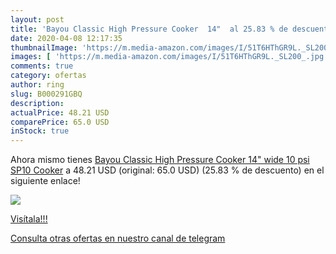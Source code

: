 ```yaml
---
layout: post
title: 'Bayou Classic High Pressure Cooker  14"  al 25.83 % de descuento'
date: 2020-04-08 12:17:35
thumbnailImage: 'https://m.media-amazon.com/images/I/51T6HThGR9L._SL200_.jpg'
images: [ 'https://m.media-amazon.com/images/I/51T6HThGR9L._SL200_.jpg' ]
comments: true
category: ofertas
author: ring
slug: B000291GBQ
description:
actualPrice: 48.21 USD
comparePrice: 65.0 USD
inStock: true
---
```


Ahora mismo tienes [Bayou Classic High Pressure Cooker  14" wide  10 psi SP10 Cooker](https://www.amazon.com/dp/B000291GBQ/?tag=redken08-20) a 48.21 USD (original: 65.0 USD) (25.83 %  de descuento) en el siguiente enlace!

[![](https://m.media-amazon.com/images/I/51T6HThGR9L._SL200_.jpg)](https://www.amazon.com/dp/B000291GBQ/?tag=redken08-20)

[Visítala!!!](https://www.amazon.com/dp/B000291GBQ/?tag=redken08-20)

[Consulta otras ofertas en nuestro canal de telegram](https://t.me/s/ofertas25)
